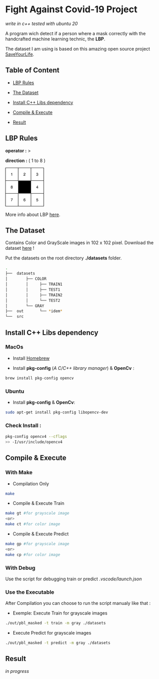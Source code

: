 # Fight Against Covid-19 Project
*write in c++ tested with ubuntu 20*

A program wich detect if a person where a mask correctly with the handcrafted machine learning technic, the **LBP**.

The dataset I am using is based on this amazing open source project [SaveYourLife](https://github.com/cabani/MaskedFace-Net.).

## Table of Content

* [LBP Rules](#lbp-rules)

* [The Dataset](#the-dataset)

* [Install C++ Libs dependency](#install-c++-libs-dependency)

* [Compile & Execute](#compile-&-execute)

* [Result](#result)

## LBP Rules

**operator :** >

**direction :** ( 1 to 8 )

![](documentation/sens.png)

More info about LBP [here](https://en.wikipedia.org/wiki/Local_binary_patterns).

## The Dataset
Contains Color and GrayScale images in 102 x 102 pixel.
Download the dataset [here](https://mega.nz/file/t4QSUBSa#CWXHd4EXMDo0F454wrQ5Bz4drlk4GeXA_sCh2nMtuic) !

Put the datasets on the root directory **./datasets** folder.
```bash
.
├──  datasets
│        ├── COLOR
│        │     ├── TRAIN1
│        │     ├── TEST1
│        │     ├── TRAIN2
│        │     └── TEST2
│        └── GRAY
├──  out       └── *idem*
└──  src
```

## Install C++ Libs dependency
### MacOs
- Install [Homebrew](https://brew.sh/index_fr)

- Install **pkg-config** (*A C/C++ library manager*) & **OpenCv** :
```bash 
brew install pkg-config opencv
```

### Ubuntu

- Install **pkg-config** & **OpenCv**:
```bash 
sudo apt-get install pkg-config libopencv-dev
```

### Check Install :
```bash 
pkg-config opencv4 --cflags 
>> -I/usr/include/opencv4
```

## Compile & Execute
### With Make

* Compilation Only
```bash 
make
```

* Compile & Execute Train
```bash 
make gt #for grayscale image
<or>
make ct #for color image
```

* Compile & Execute Predict
```bash 
make gp #for grayscale image
<or>
make cp #for color image
```

### With Debug
Use the script for debugging train or predict *.vscode/launch.json*

### Use the Executable
After Compilation you can choose to run the script manualy like that :

* Exemple: Execute Train for grayscale images

```bash 
./out/pbl_masked -t train -m gray ./datasets
```

* Execute Predict for grayscale images

```bash 
./out/pbl_masked -t predict -m gray ./datasets
```

## Result
*in progress*